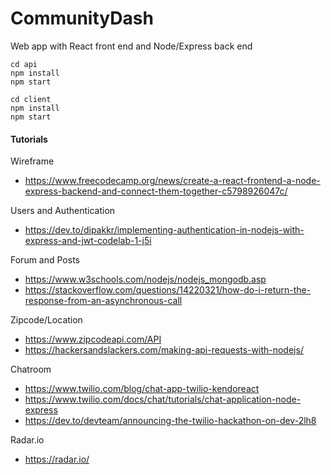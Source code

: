 # CommunityDash

Web app with React front end and Node/Express back end

```
cd api
npm install
npm start
```

```
cd client
npm install
npm start
```
#### Tutorials
Wireframe
* https://www.freecodecamp.org/news/create-a-react-frontend-a-node-express-backend-and-connect-them-together-c5798926047c/

Users and Authentication
* https://dev.to/dipakkr/implementing-authentication-in-nodejs-with-express-and-jwt-codelab-1-j5i

Forum and Posts
* https://www.w3schools.com/nodejs/nodejs_mongodb.asp
* https://stackoverflow.com/questions/14220321/how-do-i-return-the-response-from-an-asynchronous-call

Zipcode/Location
* https://www.zipcodeapi.com/API
* https://hackersandslackers.com/making-api-requests-with-nodejs/

Chatroom
* https://www.twilio.com/blog/chat-app-twilio-kendoreact
* https://www.twilio.com/docs/chat/tutorials/chat-application-node-express
* https://dev.to/devteam/announcing-the-twilio-hackathon-on-dev-2lh8

Radar.io
* https://radar.io/
